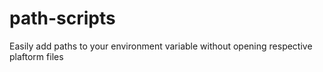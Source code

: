 # path-scripts
Easily add paths to your environment variable without opening respective plaftorm files
